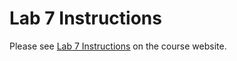 # Lab 7 Instructions
Please see <a href="https://csci338.github.io/fall2024/assignments/lab07" target="_blank">Lab 7 Instructions</a> on the course website.